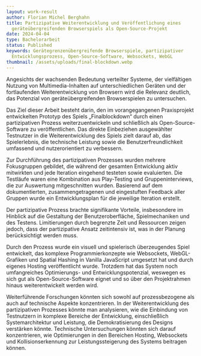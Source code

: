 ```yaml
---
layout: work-result
author: Florian Michel Berghahn
title: Partizipative Weiterentwicklung und Veröffentlichung eines
  geräteübergreifenden Browserspiels als Open-Source-Projekt
date: 2024-04-04
type: Bachelorarbeit
status: Published
keywords: Gerätegrenzenübergreifende Browserspiele, partizipativer
  Entwicklungsprozess, Open-Source-Software, Websockets, WebGL
thumbnail: /assets/uploads/final-blockdown.webp
---
```

Angesichts der wachsenden Bedeutung verteilter Systeme, der vielfältigen Nutzung von Multimedia-Inhalten auf unterschiedlichen Geräten und der fortlaufenden Weiterentwicklung von Browsern wird die Relevanz deutlich, das Potenzial von geräteübergreifenden Browserspielen zu untersuchen.

Das Ziel dieser Arbeit besteht darin, den im vorangegangenen Praxisprojekt entwickelten Prototyp des Spiels „Finalblockdown“ durch einen partizipativen Prozess weiterzuentwickeln und schließlich als Open-Source-Software zu veröffentlichen. Das direkte Einbeziehen ausgewählter Testnutzer in die Weiterentwicklung des Spiels zielt darauf ab, das Spielerlebnis, die technische Leistung sowie die Benutzerfreundlichkeit umfassend und nutzerorientiert zu verbessern.

Zur Durchführung des partizipativen Prozesses wurden mehrere Fokusgruppen gebildet, die während der gesamten Entwicklung aktiv mitwirkten und jede Iteration eingehend testeten sowie evaluierten. Die Testläufe waren eine Kombination aus Play-Testing und Gruppeninterviews, die zur Auswertung mitgeschnitten wurden. Basierend auf dem dokumentierten, zusammengetragenen und eingestuften Feedback aller Gruppen wurde ein Entwicklungsplan für die jeweilige Iteration erstellt.

Der partizipative Prozess brachte signifikante Vorteile, insbesondere im Hinblick auf die Gestaltung der Benutzeroberfläche, Spielmechaniken und des Testens. Limitierungen durch begrenzte Zeit und Ressourcen zeigen jedoch, dass der partizipative Ansatz zeitintensiv ist, was in der Planung berücksichtigt werden muss.

Durch den Prozess wurde ein visuell und spielerisch überzeugendes Spiel entwickelt, das komplexe Programmierkonzepte wie Websockets, WebGL-Grafiken und Spatial Hashing in Vanilla JavaScript umgesetzt hat und durch eigenes Hosting veröffentlicht wurde. Trotzdem hat das System noch umfangreiches Optimierungs- und Entwicklungspotenzial, weswegen es sich gut als Open-Source-Software eignet und so über den Projektrahmen hinaus weiterentwickelt werden wird.

Weiterführende Forschungen könnten sich sowohl auf prozessbezogene als auch auf technische Aspekte konzentrieren. In der Weiterentwicklung des partizipativen Prozesses könnte man analysieren, wie die Einbindung von Testnutzern in komplexe Bereiche der Entwicklung, einschließlich Systemarchitektur und Leistung, die Demokratisierung des Designs verstärken könnte. Technische Untersuchungen könnten sich darauf konzentrieren, wie Optimierungen in den Bereichen Hosting, Websockets und Kollisionserkennung zur Leistungssteigerung des Systems beitragen können.

